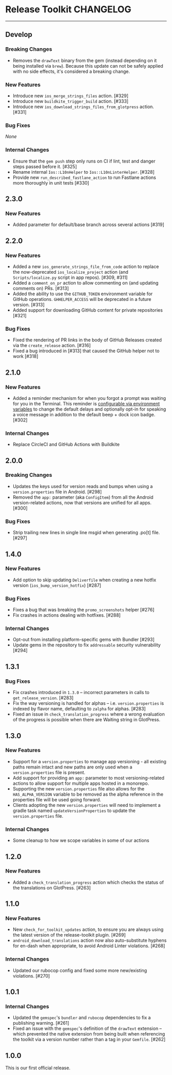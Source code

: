 # Release Toolkit CHANGELOG

---

## Develop

### Breaking Changes

* Removes the `drawText` binary from the gem (instead depending on it being installed via `brew`). Because this update can not be safely applied with no side effects, it's considered a breaking change.

### New Features

* Introduce new `ios_merge_strings_files` action. [#329]
* Introduce new `buildkite_trigger_build` action. [#333]
* Introduce new `ios_download_strings_files_from_glotpress` action. [#331]

### Bug Fixes

_None_

### Internal Changes

* Ensure that the `gem push` step only runs on CI if lint, test and danger steps passed before it. [#325]
* Rename internal `Ios::L10nHelper` to `Ios::L10nLinterHelper`. [#328]
* Provide new `run_described_fastlane_action` to run Fastlane actions more thoroughly in unit tests [#330]

## 2.3.0

### New Features

* Added parameter for default/base branch across several actions [#319]

## 2.2.0

### New Features

* Added a new `ios_generate_strings_file_from_code` action to replace the now-deprecated `ios_localize_project` action (and `Scripts/localize.py` script in app repos). [#309, #311]
* Added a `comment_on_pr` action to allow commenting on (and updating comments on) PRs. [#313]
* Added the ability to use the `GITHUB_TOKEN` environment variable for GitHub operations. `GHHELPER_ACCESS` will be deprecated in a future version. [#313]
* Added support for downloading GitHub content for private repositories [#321]

### Bug Fixes

* Fixed the rendering of PR links in the body of GitHub Releases created via the `create_release` action. [#316]
* Fixed a bug introduced in [#313] that caused the GitHub helper not to work [#318]

## 2.1.0

### New Features

* Added a reminder mechanism for when you forgot a prompt was waiting for you in the Terminal. This reminder is [configurable via environment variables](https://github.com/wordpress-mobile/release-toolkit/blob/5c9b79db4bfcb298376fe3e81bc53881795922a5/lib/fastlane/plugin/wpmreleasetoolkit/helper/interactive_prompt_reminder.rb#L3-L22) to change the default delays and optionally opt-in for speaking a voice message in addition to the default beep + dock icon badge. [#302]

### Internal Changes

- Replace CircleCI and GitHub Actions with Buildkite

## 2.0.0

### Breaking Changes

* Updates the keys used for version reads and bumps when using a `version.properties` file in Android. [#298]
* Removed the `app:` parameter (aka `ConfigItem`) from all the Android version-related actions, now that versions are unified for all apps. [#300]

### Bug Fixes

* Strip trailing new lines in single line msgid when generating .po[t] file. [#297]

## 1.4.0

### New Features

* Add option to skip updating `Deliverfile` when creating a new hotfix version (`ios_bump_version_hotfix`) [#287]

### Bug Fixes

* Fixes a bug that was breaking the `promo_screenshots` helper [#276]
* Fix crashes in actions dealing with hotfixes. [#288]

### Internal Changes

* Opt-out from installing platform-specific gems with Bundler [#293]
* Update gems in the repository to fix `addressable` security vulnerability [#294]

## 1.3.1

### Bug Fixes

* Fix crashes introduced in `1.3.0` – incorrect parameters in calls to `get_release_version`. [#283]
* Fix the way versioning is handled for alphas – i.e. `version.properties` is indexed by flavor name, defaulting to `zalpha` for alphas. [#283]
* Fixed an issue in `check_translation_progress` where a wrong evaluation of the progress is possible when there are Waiting string in GlotPress.

## 1.3.0

### New Features

* Support for a `version.properties` to manage app versioning - all existing paths remain intact and new paths are only used when a `version.properties` file is present.
* Add support for providing an `app:` parameter to most versioning-related actions to allow support for multiple apps hosted in a monorepo.
* Supporting the new `version.properties` file also allows for the `HAS_ALPHA_VERSION` variable to be removed as the alpha reference in the properties file will be used going forward.
* Clients adopting the new `version.properties` will need to implement a gradle task named `updateVersionProperties` to update the `version.properties` file.

### Internal Changes

* Some cleanup to how we scope variables in some of our actions

## 1.2.0

### New Features

* Added a `check_translation_progress` action which checks the status of the translations on GlotPress. [#263]

## 1.1.0

### New Features

* New `check_for_toolkit_updates` action, to ensure you are always using the latest version of the release-toolkit plugin. [#269]
* `android_download_translations` action now also auto-substitute hyphens for en-dash when appropriate, to avoid Android Linter violations. [#268]

### Internal Changes

* Updated our rubocop config and fixed some more new/existing violations. [#270]

## 1.0.1

### Internal Changes

* Updated the `gemspec`'s `bundler` and `rubocop` dependencies to fix a publishing warning. [#261]
* Fixed an issue with the `gemspec`'s definition of the `drawText` extension – which prevented the native extension from being built when referencing the toolkit via a version number rather than a tag in your `Gemfile`. [#262]

## 1.0.0

This is our first official release.
